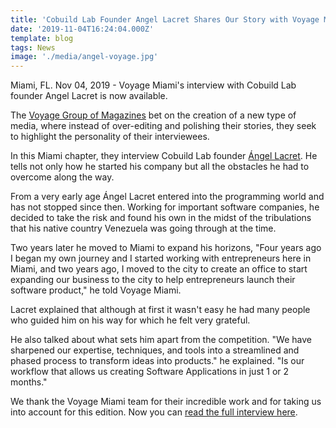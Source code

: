 ```yaml
---
title: 'Cobuild Lab Founder Angel Lacret Shares Our Story with Voyage Miami'
date: '2019-11-04T16:24:04.000Z'
template: blog
tags: News
image: './media/angel-voyage.jpg'
---
```


Miami, FL. Nov 04, 2019 - Voyage Miami's interview with Cobuild Lab founder Angel Lacret is now available.

The <a target="_blank" href="http://voyagemia.com/"> Voyage Group of Magazines</a>  bet on the creation of a new type of media, where instead of over-editing and polishing their stories, they seek to highlight the personality of their interviewees.

In this Miami chapter, they interview Cobuild Lab founder <a target="_blank" href="https://www.linkedin.com/in/alacret"> Ángel Lacret</a>. He tells not only how he started his company but all the obstacles he had to overcome along the way.

From a very early age Ángel Lacret entered into the programming world and has not stopped since then. Working for important software companies, he decided to take the risk and found his own in the midst of the tribulations that his native country Venezuela was going through at the time.

Two years later he moved to Miami to expand his horizons, "Four years ago I began my own journey and I started working with entrepreneurs here in Miami, and two years ago, I moved to the city to create an office to start expanding our business to the city to help entrepreneurs launch their software product," he told Voyage Miami.

Lacret explained that although at first it wasn't easy he had many people who guided him on his way for which he felt very grateful.

He also talked about what sets him apart from the competition. "We have sharpened our expertise, techniques, and tools into a streamlined and phased process to transform ideas into products." he explained. "Is our workflow that allows us creating Software Applications in just 1 or 2 months."

We thank the Voyage Miami team for their incredible work and for taking us into account for this edition. Now you can <a target="_blank" href="http://voyagemia.com/interview/meet-angel-lacret-cobuild-lab-downtown-miami/"> read the full interview here</a>.
